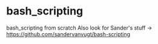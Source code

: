 # bash_scripting
bash_scripting from scratch 
Also look for Sander's stuff -> https://github.com/sandervanvugt/bash-scripting
